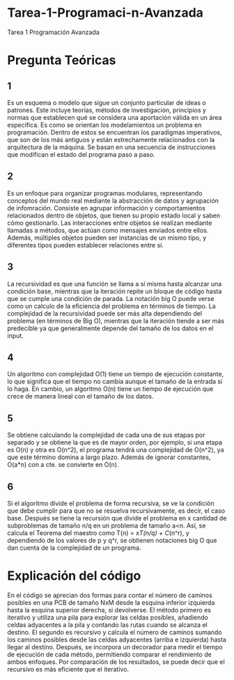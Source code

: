 # Tarea-1-Programaci-n-Avanzada
Tarea 1 Programación Avanzada

# Pregunta Teóricas

## 1

Es un esquema o modelo que sigue un conjunto particular de ideas o patrones. Este incluye teorías, métodos de investigación, principios y normas que establecen qué se considera una aportación válida en un área específica. Es como se orientan los modelamientos un problema en programación. Dentro de estos se encuentran los paradigmas imperativos, que son de los más antiguos y están estrechamente relacionados con la arquitectura de la máquina. Se basan en una secuencia de instrucciones que modifican el estado del programa paso a paso.

## 2

Es un enfoque para organizar programas modulares, representando conceptos del mundo real mediante la abstracción de datos y agrupación de infomración. Consiste en agrupar información y comportamientos relacionados dentro de objetos, que tienen su propio estado local y saben cómo gestionarlo. Las interacciones entre objetos se realizan mediante llamadas a métodos, que actúan como mensajes enviados entre ellos. Además, múltiples objetos pueden ser instancias de un mismo tipo, y diferentes tipos pueden establecer relaciones entre sí. 

## 3 

La recursividad es que una función se llama a sí misma hasta alcanzar una condición base, mientras que la iteración repite un bloque de código hasta que se cumple una condición de parada. La notación big O puede verse como un calculo de la eficiencia del problema en términos de tiempo. La complejidad de la recursividad puede ser más alta dependiendo del problema (en términos de Big O), mientras que la iteración tiende a ser más predecible ya que generalmente depende del tamaño de los datos en el input.

## 4

Un algoritmo con complejidad O(1) tiene un tiempo de ejecución constante, lo que significa que el tiempo no cambia aunque el tamaño de la entrada si lo haga. En cambio, un algoritmo O(n) tiene un tiempo de ejecución que crece de manera lineal con el tamaño de los datos.

## 5 

Se obtiene calculando la complejidad de cada una de sus etapas por separado y se obtiene la que es de mayor orden, por ejemplo, si una etapa es O(n) y otra es O(n^2), el programa tendrá una complejidad de O(n^2), ya que este término domina a largo plazo. Además de ignorar constantes, O(a*n) con a cte. se convierte en O(n).

## 6

Si el algoritmo divide el problema de forma recursiva, se ve la condición que debe cumplir para que no se resuelva recursivamente, es decir, el caso base. Después se tiene la recursión que divide el problema en x cantidad de subproblemas de tamaño n/q en un problema de tamaño a<n. Así, se calcula el Teorema del maestro como T(n) = x*T(n/q) + C*(n^r), y dependiendo de los valores de p y q^r, se obtienen notaciones big O que dan cuenta de la complejidad de un programa.

# Explicación del código

En el código se aprecian dos formas para contar el número de caminos posibles en una PCB de tamaño NxM desde la esquina inferior izquierda hasta la esquina superior derecha, si devolverse. El método primero es iterativo y utiliza una pila para explorar las celdas posibles, añadiendo celdas adyacentes a la pila y contando las rutas cuando se alcanza el destino. El segundo es recursivo y calcula el número de caminos sumando los caminos posibles desde las celdas adyacentes (arriba e izquierda) hasta llegar al destino. Después, se incorpora un decorador para medir el tiempo de ejecución de cada método, permitiendo comparar el rendimiento de ambos enfoques. Por comparación de los resultados, se puede decir que el recursivo es más eficiente que el iterativo.
